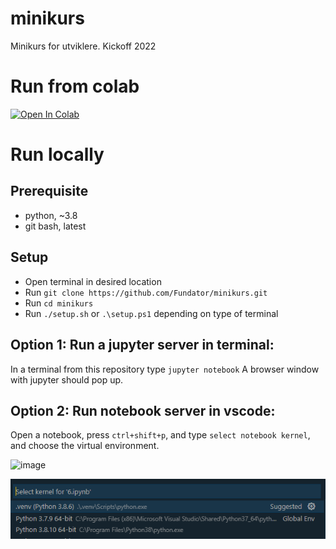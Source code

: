 # minikurs
Minikurs for utviklere. Kickoff 2022

# Run from colab
[![Open In Colab](https://colab.research.google.com/assets/colab-badge.svg)](https://colab.research.google.com/github/Fundator/minikurs/blob/main)

# Run locally

## Prerequisite
- python, ~3.8
- git bash, latest

## Setup
- Open terminal in desired location
- Run `git clone https://github.com/Fundator/minikurs.git`
- Run `cd minikurs`
- Run `./setup.sh` or `.\setup.ps1` depending on type of terminal

## Option 1: Run a jupyter server in terminal:

In a terminal from this repository type `jupyter notebook`
A browser window with jupyter should pop up.

## Option 2: Run notebook server in vscode:

Open a notebook, press `ctrl+shift+p`, and type `select notebook kernel`, and choose the virtual environment.

![image](https://user-images.githubusercontent.com/10516526/164011174-70b7bd87-f054-49ae-84f1-8ebe2318616f.png)

![image](./resources/select_venv.png)